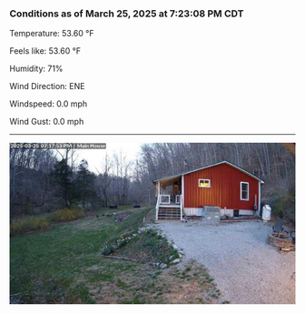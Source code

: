 ### Conditions as of March 25, 2025 at 7:23:08 PM CDT 

Temperature: 53.60 &deg;F

Feels like: 53.60 &deg;F

Humidity: 71%

Wind Direction: ENE

Windspeed: 0.0 mph

Wind Gust: 0.0 mph

---

<img src="./images/latest.jpeg"/>

